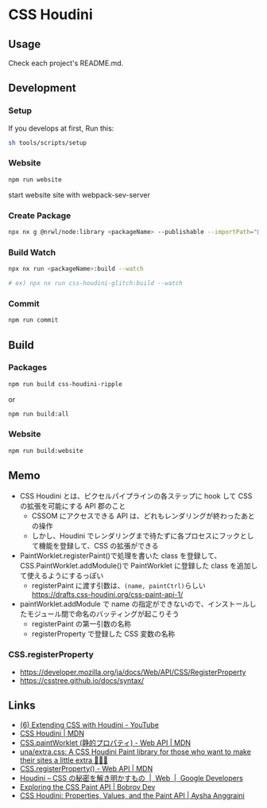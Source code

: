 # CSS Houdini

## Usage

Check each project's README.md.

## Development

### Setup

If you develops at first, Run this:

```bash
sh tools/scripts/setup
```

### Website

```bash
npm run website
```

start website site with webpack-sev-server

### Create Package

```bash
npx nx g @nrwl/node:library <packageName> --publishable --importPath="@tyankatsu0105/<packageName>" --rootDir="packages/<packageName>/src"
```

### Build Watch

```bash
npx nx run <packageName>:build --watch

# ex) npx nx run css-houdini-glitch:build --watch
```

### Commit

```bash
npm run commit
```

## Build

### Packages

```bash
npm run build css-houdini-ripple
```

or

```bash
npm run build:all
```

### Website

```bash
npm run build:website
```

## Memo

- CSS Houdini とは、ピクセルパイプラインの各ステップに hook して CSS の拡張を可能にする API 郡のこと
  - CSSOM にアクセスできる API は、どれもレンダリングが終わったあとの操作
  - しかし、Houdini でレンダリングまで待たずに各プロセスにフックとして機能を登録して、CSS の拡張ができる
- PaintWorklet.registerPaint()で処理を書いた class を登録して、CSS.PaintWorklet.addModule()で PaintWorklet に登録した class を追加して使えるようにするっぽい
  - registerPaint に渡す引数は、`(name, paintCtrl)`らしい https://drafts.css-houdini.org/css-paint-api-1/
- paintWorklet.addModule で name の指定ができないので、インストールしたモジュール間で命名のバッティングが起こりそう
  - registerPaint の第一引数の名称
  - registerProperty で登録した CSS 変数の名称

### CSS.registerProperty

- https://developer.mozilla.org/ja/docs/Web/API/CSS/RegisterProperty
- https://csstree.github.io/docs/syntax/

## Links

- [\(6\) Extending CSS with Houdini \- YouTube](https://www.youtube.com/watch?v=5eBar5TI71M)
- [CSS Houdini \| MDN](https://developer.mozilla.org/ja/docs/Web/Houdini)
- [CSS\.paintWorklet \(静的プロパティ\) \- Web API \| MDN](https://developer.mozilla.org/ja/docs/Web/API/CSS/paintWorklet)
- [una/extra\.css: A CSS Houdini Paint library for those who want to make their sites a little extra 💁🏻‍♀️](https://github.com/una/extra.css#readme)
- [CSS\.registerProperty\(\) \- Web API \| MDN](https://developer.mozilla.org/ja/docs/Web/API/CSS/RegisterProperty)
- [Houdini – CSS の秘密を解き明かすもの  \|  Web  \|  Google Developers](https://developers.google.com/web/updates/2016/05/houdini?hl=ja)
- [Exploring the CSS Paint API \| Bobrov Dev](https://bobrov.dev/blog/exploring-the-css-paint-api/)
- [CSS Houdini: Properties, Values, and the Paint API \| Aysha Anggraini](https://aysha.me/2019/08/css-houdini-properties-values-and-the-paint-api/)
